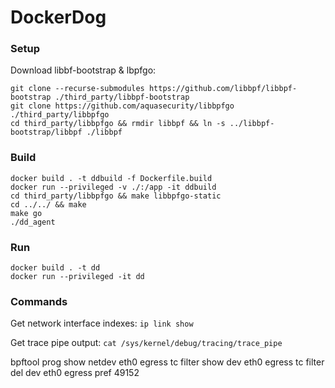 # DockerDog

### Setup

Download libbf-bootstrap & lbpfgo:
```
git clone --recurse-submodules https://github.com/libbpf/libbpf-bootstrap ./third_party/libbpf-bootstrap
git clone https://github.com/aquasecurity/libbpfgo  ./third_party/libbpfgo
cd third_party/libbpfgo && rmdir libbpf && ln -s ../libbpf-bootstrap/libbpf ./libbpf
```

### Build
```
docker build . -t ddbuild -f Dockerfile.build
docker run --privileged -v ./:/app -it ddbuild
cd third_party/libbpfgo && make libbpfgo-static
cd ../../ && make
make go
./dd_agent
```

### Run
```
docker build . -t dd
docker run --privileged -it dd
```

### Commands

Get network interface indexes:
`ip link show`

Get trace pipe output:
`cat /sys/kernel/debug/tracing/trace_pipe`


bpftool prog show netdev eth0 egress
tc filter show dev eth0 egress
tc filter del dev eth0 egress pref 49152
